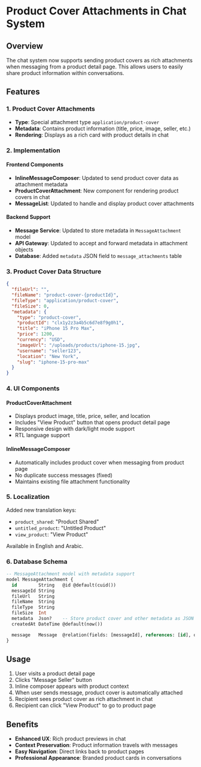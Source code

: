 # Product Cover Attachments in Chat System

## Overview

The chat system now supports sending product covers as rich attachments when messaging from a product detail page. This allows users to easily share product information within conversations.

## Features

### 1. Product Cover Attachments

- **Type**: Special attachment type `application/product-cover`
- **Metadata**: Contains product information (title, price, image, seller, etc.)
- **Rendering**: Displays as a rich card with product details in chat

### 2. Implementation

#### Frontend Components

- **InlineMessageComposer**: Updated to send product cover data as attachment metadata
- **ProductCoverAttachment**: New component for rendering product covers in chat
- **MessageList**: Updated to handle and display product cover attachments

#### Backend Support

- **Message Service**: Updated to store metadata in `MessageAttachment` model
- **API Gateway**: Updated to accept and forward metadata in attachment objects
- **Database**: Added `metadata` JSON field to `message_attachments` table

### 3. Product Cover Data Structure

```json
{
  "fileUrl": "",
  "fileName": "product-cover-{productId}",
  "fileType": "application/product-cover",
  "fileSize": 0,
  "metadata": {
    "type": "product-cover",
    "productId": "clx1y2z3a4b5c6d7e8f9g0h1",
    "title": "iPhone 15 Pro Max",
    "price": 1200,
    "currency": "USD",
    "imageUrl": "/uploads/products/iphone-15.jpg",
    "username": "seller123",
    "location": "New York",
    "slug": "iphone-15-pro-max"
  }
}
```

### 4. UI Components

#### ProductCoverAttachment

- Displays product image, title, price, seller, and location
- Includes "View Product" button that opens product detail page
- Responsive design with dark/light mode support
- RTL language support

#### InlineMessageComposer

- Automatically includes product cover when messaging from product page
- No duplicate success messages (fixed)
- Maintains existing file attachment functionality

### 5. Localization

Added new translation keys:

- `product_shared`: "Product Shared"
- `untitled_product`: "Untitled Product"
- `view_product`: "View Product"

Available in English and Arabic.

### 6. Database Schema

```sql
-- MessageAttachment model with metadata support
model MessageAttachment {
  id        String   @id @default(cuid())
  messageId String
  fileUrl   String
  fileName  String
  fileType  String
  fileSize  Int
  metadata  Json?    -- Store product cover and other metadata as JSON
  createdAt DateTime @default(now())

  message   Message  @relation(fields: [messageId], references: [id], onDelete: Cascade)
}
```

## Usage

1. User visits a product detail page
2. Clicks "Message Seller" button
3. Inline composer appears with product context
4. When user sends message, product cover is automatically attached
5. Recipient sees product cover as rich attachment in chat
6. Recipient can click "View Product" to go to product page

## Benefits

- **Enhanced UX**: Rich product previews in chat
- **Context Preservation**: Product information travels with messages
- **Easy Navigation**: Direct links back to product pages
- **Professional Appearance**: Branded product cards in conversations
